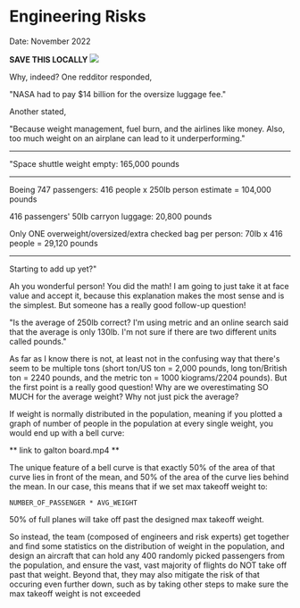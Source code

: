 # Engineering Risks

Date: November 2022



**SAVE THIS LOCALLY**
<img src="https://i.redd.it/pk7ja7q739y91.jpg">

Why, indeed? One redditor responded,

"NASA had to pay $14 billion for the oversize luggage fee."

Another stated,

"Because weight management, fuel burn, and the airlines like money. Also, too much weight on an airplane can lead to it underperforming."

---

"Space shuttle weight empty: 165,000 pounds

---

Boeing 747 passengers: 416 people x 250lb person estimate = 104,000 pounds

416 passengers' 50lb carryon luggage: 20,800 pounds

Only ONE overweight/oversized/extra checked bag per person: 70lb x 416 people = 29,120 pounds

---

Starting to add up yet?"

Ah you wonderful person! You did the math! I am going to just take it at face value and accept it, because this explanation makes the most sense and is the simplest. But someone has a really good follow-up question!

"Is the average of 250lb correct? I'm using metric and an online search said that the average is only 130lb. I'm not sure if there are two different units called pounds."

As far as I know there is not, at least not in the confusing way that there's seem to be multiple tons (short ton/US ton = 2,000 pounds, long ton/British ton = 2240 pounds, and the metric ton = 1000 kiograms/2204 pounds). But the first point is a really good question! Why are we overestimating SO MUCH for the average weight? Why not just pick the average?

If weight is normally distributed in the population, meaning if you plotted a graph of number of people in the population at every single weight, you would end up with a bell curve:

** link to galton board.mp4 **

The unique feature of a bell curve is that exactly 50% of the area of that curve lies in front of the mean, and 50% of the area of the curve lies behind the mean. In our case, this means that if we set max takeoff weight to:

`NUMBER_OF_PASSENGER * AVG_WEIGHT`

50% of full planes will take off past the designed max takeoff weight.

So instead, the team (composed of engineers and risk experts) get together and find some statistics on the distribution of weight in the population, and design an aircraft that can hold any 400 randomly picked passengers from the population, and ensure the vast, vast majority of flights do NOT take off past that weight. Beyond that, they may also mitigate the risk of that occuring even further down, such as by taking other steps to make sure the max takeoff weight is not exceeded
